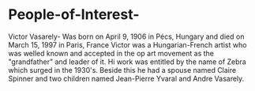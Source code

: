 # People-of-Interest-
Victor Vasarely-
Was born on April 9, 1906 in Pécs, Hungary and died on March 15, 1997 in Paris, France
Victor was a Hungarian-French artist who was welled known and accepted in the op art movement as the "grandfather" and leader of it. Hi work was entitled by the name of Zebra which surged in the 1930's. Beside this he had a spouse named Claire Spinner and two children named Jean-Pierre Yvaral and Andre Vasarely.
